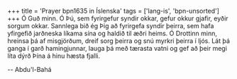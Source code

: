 +++
title = 'Prayer bpn1635 in Íslenska'
tags = ['lang-is', 'bpn-unsorted']
+++
Ó Guð minn. Ó Þú, sem fyrirgefur syndir okkar, gefur okkur gjafir, eyðir sorgum okkar. Sann­lega bið ég Þig að fyrirgefa syndir þeirra, sem hafa yfirgefið jarðneska líkama sína og haldið til æðri heims.
Ó Drottinn minn, hreinsa þá af misgjörðum, dreif sorg þeirra og snú myrkri þeirra í ljós. Lát þá ganga í garð hamingjunnar, lauga þá með tærasta vatni og gef að þeir megi líta dýrð Þína á hinu hæsta fjalli.

-- Abdu'l-Bahá
